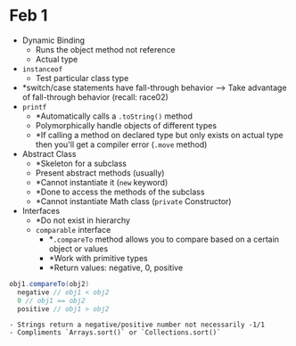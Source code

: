 # Feb 1

- Dynamic Binding
  - Runs the object method not reference
  - Actual type
- `instanceof`
  - Test particular class type
- \*switch/case statements have fall-through behavior --> Take advantage of fall-through behavior (recall: race02)
- `printf`
  - \*Automatically calls a `.toString()` method
  - Polymorphically handle objects of different types
  - \*If calling a method on declared type but only exists on actual type then you'll get a compiler error (`.move` method)
- Abstract Class
  - \*Skeleton for a subclass
  - Present abstract methods (usually)
  - \*Cannot instantiate it (`new` keyword)
  - \*Done to access the methods of the subclass
  - \*Cannot instantiate Math class (`private` Constructor)
- Interfaces
  - \*Do not exist in hierarchy
  - `comparable` interface
    - \*`.compareTo` method allows you to compare based on a certain object or values
    - \*Work with primitive types
    - \*Return values: negative, 0, positive
```java
obj1.compareTo(obj2)
  negative // obj1 < obj2
  0 // obj1 == obj2
  positive // obj1 > obj2
```
    - Strings return a negative/positive number not necessarily -1/1
    - Compliments `Arrays.sort()` or `Collections.sort()`

